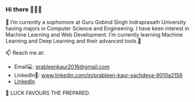### Hi there 👋🏼👩 

🔭 I’m currently a sophomore at Guru Gobind Singh Indraprasath University having majors in Computer Science and Engineering. I have keen interest in Machine Learning and Web Development. I’m currently learning Machine Learning and Deep Learning and their advanced tools.🌱

📫 Reach me at:
- Email💻: prableenkaur2016@gmail.com          
- LinkedIn📄: www.linkedin.com/in/prableen-kaur-sachdeva-9010a2158
- <a href="www.linkedin.com/in/prableen-kaur-sachdeva-9010a2158" target="_blank">LinkedIn</a>



💬 LUCK FAVOURS THE PREPARED.
